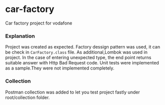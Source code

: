 # car-factory
Car factory project for vodafone

### Explanation 
Project was created as expected. Factory dessign pattern was used, it can be check in `CarFactory.class` file. As additional,Lombok was used in project. In the case of entering unexpected type, the end point returns suitable answer with Http Bad Request code. Unit tests were implemented as a sample.They were not implemented completely.

### Collection 
Postman collection was added to let you test project fastly under root/collection folder. 

